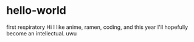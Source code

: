 # hello-world
first respiratory
Hi I like anime, ramen, coding, and this year I'll hopefully become an intellectual. uwu
